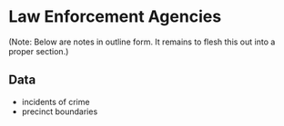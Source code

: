 # Law Enforcement Agencies

(Note: Below are notes in outline form. It remains to flesh this out into a proper section.)

## Data

* incidents of crime
* precinct boundaries
